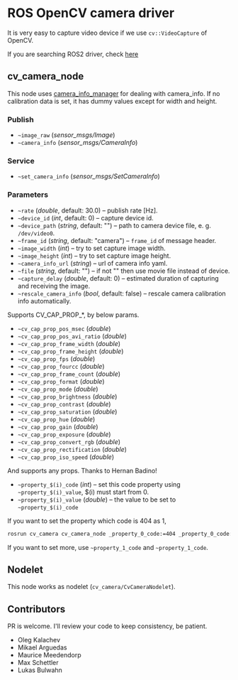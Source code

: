 ROS OpenCV camera driver
========================

It is very easy to capture video device if we use `cv::VideoCapture` of OpenCV.

If you are searching ROS2 driver, check [here](https://github.com/Kapernikov/cv_camera)

cv_camera_node
------------------

This node uses [camera_info_manager](http://wiki.ros.org/camera_info_manager) for dealing with camera_info.
If no calibration data is set, it has dummy values except for width and height.

### Publish

* `~image_raw` (*sensor_msgs/Image*)
* `~camera_info` (*sensor_msgs/CameraInfo*)

### Service

* `~set_camera_info` (*sensor_msgs/SetCameraInfo*)

### Parameters

* `~rate` (*double*, default: 30.0) – publish rate [Hz].
* `~device_id` (*int*, default: 0) – capture device id.
* `~device_path` (*string*, default: "") – path to camera device file, e. g. `/dev/video0`.
* `~frame_id` (*string*, default: "camera") – `frame_id` of message header.
* `~image_width` (*int*) – try to set capture image width.
* `~image_height` (*int*) – try to set capture image height.
* `~camera_info_url` (*string*) – url of camera info yaml.
* `~file` (*string*, default: "") – if not "" then use movie file instead of device.
* `~capture_delay` (*double*, default: 0) – estimated duration of capturing and receiving the image.
* `~rescale_camera_info` (*bool*, default: false) – rescale camera calibration info automatically.

Supports CV_CAP_PROP_*, by below params.

* `~cv_cap_prop_pos_msec` (*double*)
* `~cv_cap_prop_pos_avi_ratio` (*double*)
* `~cv_cap_prop_frame_width` (*double*)
* `~cv_cap_prop_frame_height` (*double*)
* `~cv_cap_prop_fps` (*double*)
* `~cv_cap_prop_fourcc` (*double*)
* `~cv_cap_prop_frame_count` (*double*)
* `~cv_cap_prop_format` (*double*)
* `~cv_cap_prop_mode` (*double*)
* `~cv_cap_prop_brightness` (*double*)
* `~cv_cap_prop_contrast` (*double*)
* `~cv_cap_prop_saturation` (*double*)
* `~cv_cap_prop_hue` (*double*)
* `~cv_cap_prop_gain` (*double*)
* `~cv_cap_prop_exposure` (*double*)
* `~cv_cap_prop_convert_rgb` (*double*)
* `~cv_cap_prop_rectification` (*double*)
* `~cv_cap_prop_iso_speed` (*double*)

And supports any props. Thanks to Hernan Badino!

* `~property_$(i)_code` (*int*) – set this code property using `~property_$(i)_value`, $(i) must start from 0.
* `~property_$(i)_value` (*double*) – the value to be set to `~property_$(i)_code`

If you want to set the property which code is 404 as 1,

```bash
rosrun cv_camera cv_camera_node _property_0_code:=404 _property_0_code:=1
```

If you want to set more, use `~property_1_code` and `~property_1_code`.

Nodelet
-------------------

This node works as nodelet (`cv_camera/CvCameraNodelet`).

Contributors
--------------------

PR is welcome. I'll review your code to keep consistency, be patient.

* Oleg Kalachev
* Mikael Arguedas
* Maurice Meedendorp
* Max Schettler
* Lukas Bulwahn

